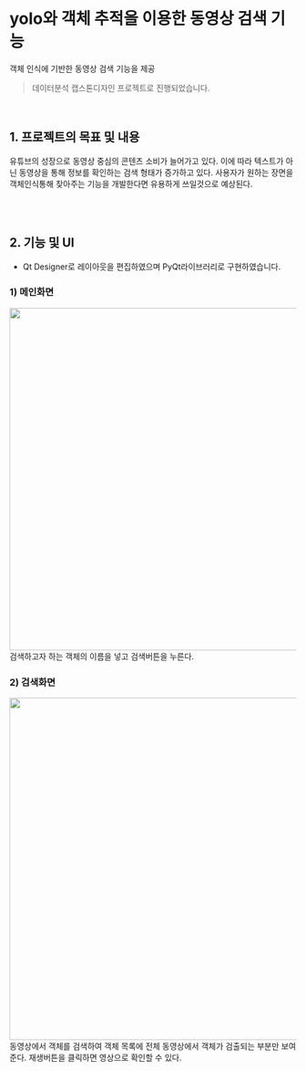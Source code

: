 # yolo와 객체 추적을 이용한 동영상 검색 기능
객체 인식에 기반한 동영상 검색 기능을 제공

> 데이터분석 캡스톤디자인 프로젝트로 진행되었습니다.

<br>

## 1. 프로젝트의 목표 및 내용
유튜브의 성장으로 동영상 중심의 콘텐츠 소비가 늘어가고 있다. 이에 따라 텍스트가 아닌 동영상을 통해 정보를 확인하는 검색 형태가 증가하고 있다. 사용자가 원하는 장면을 객체인식통해 찾아주는 기능을 개발한다면 유용하게 쓰일것으로 예상된다.   

<br><br>

## 2. 기능 및 UI
- Qt Designer로 레이아웃을 편집하였으며 PyQt라이브러리로 구현하였습니다.

### 1) 메인화면
<img src=https://user-images.githubusercontent.com/55346446/102999159-e0302180-456b-11eb-8a6f-6b37cb925dd0.png width="600">
검색하고자 하는 객체의 이름을 넣고 검색버튼을 누른다.

### 2) 검색화면
<img src=https://user-images.githubusercontent.com/55346446/102999267-0fdf2980-456c-11eb-93f7-2aa82fff7f0f.png width="600">
동영상에서 객체를 검색하여 객체 목록에 전체 동영상에서 객체가 검출되는 부분만 보여준다. 재생버튼을 클릭하면 영상으로 확인할 수 있다.

<br><br>

